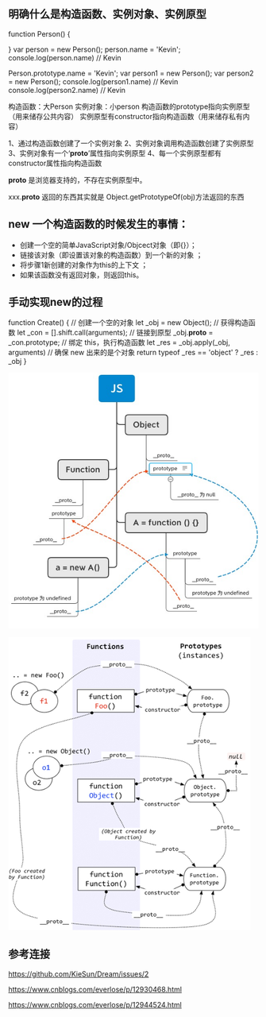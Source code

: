 ## 明确什么是构造函数、实例对象、实例原型
function Person() {

}
var person = new Person();
person.name = 'Kevin';
console.log(person.name) // Kevin

Person.prototype.name = 'Kevin';
var person1 = new Person();
var person2 = new Person();
console.log(person1.name) // Kevin
console.log(person2.name) // Kevin

构造函数：大Person
实例对象：小person
构造函数的prototype指向实例原型（用来储存公共内容）
实例原型有constructor指向构造函数（用来储存私有内容）


1、通过构造函数创建了一个实例对象
2、实例对象调用构造函数创建了实例原型
3、实例对象有一个‘__proto__’属性指向实例原型
4、每一个实例原型都有constructor属性指向构造函数

__proto__ 是浏览器支持的，不存在实例原型中。

xxx.__proto__  返回的东西其实就是 Object.getPrototypeOf(obj)方法返回的东西

## new 一个构造函数的时候发生的事情：
- 创建一个空的简单JavaScript对象/Objcect对象（即{}）；
- 链接该对象（即设置该对象的构造函数）到一个新的对象 ；
- 将步骤1新创建的对象作为this的上下文 ；
- 如果该函数没有返回对象，则返回this。

## 手动实现new的过程

function Create() {
    // 创建一个空的对象
    let _obj = new Object();
    // 获得构造函数
    let _con = [].shift.call(arguments);
    // 链接到原型
    _obj.__proto__ = _con.prototype;
    // 绑定 this，执行构造函数
    let _res = _obj.apply(_obj, arguments)
    // 确保 new 出来的是个对象
    return typeof _res == 'object' ? _res : _obj
}

![img.png](img.png)

![img_1.png](img_1.png)

## 参考连接

https://github.com/KieSun/Dream/issues/2

https://www.cnblogs.com/everlose/p/12930468.html

https://www.cnblogs.com/everlose/p/12944524.html